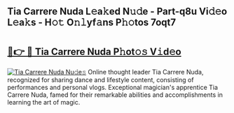 ## Tia Carrere Nuda L𝚎a𝚔ed N𝚞𝚍e - Part-q8u Vi𝚍𝚎o L𝚎a𝚔s - H𝚘𝚝 O𝚗𝚕yf𝚊ns P𝚑𝚘tos 7oqt7

# <h2><a href="http://kfafjj.oniu.top/?m=Tia+Carrere+Nuda">🔗👉 🔴 Tia Carrere Nuda P𝚑ot𝚘𝚜 V𝚒d𝚎o</a></h2>

[![Tia Carrere Nuda Nu𝚍e𝚜](https://i.imgur.com/0qMVB7G.gif)](http://kfafjj.oniu.top/?m=Tia+Carrere+Nuda)
Online thought leader Tia Carrere Nuda, recognized for sharing dance and lifestyle content, consisting of performances and personal vlogs. Exceptional magician's apprentice Tia Carrere Nuda, famed for their remarkable abilities and accomplishments in learning the art of magic.  
